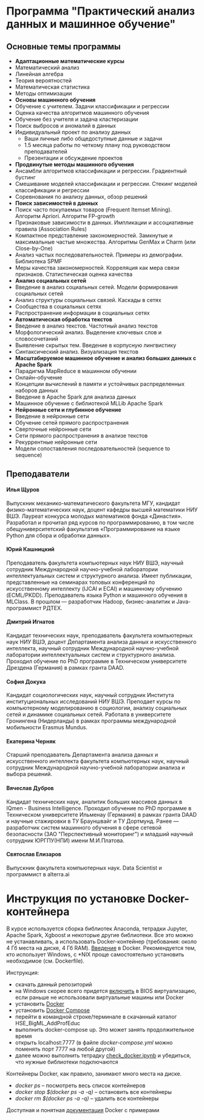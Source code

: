# Программа "Практический анализ данных и машинное обучение"

## Основные темы программы

- **Адаптационные математические курсы**
- Математический анализ
- Линейная алгебра
- Теория вероятностей
- Математическая статистика
- Методы оптимизации
- **Основы машинного обучения**
- Обучение с учителем. Задачи классификации и регрессии
- Оценка качества алгоритмов машинного обучения
- Обучение без учителя и задача кластеризации
- Поиск выбросов и аномалий в данных
- Индивидуальный проект по анализу данных
  - Ваши личные либо общедоступные данные и задачи
  - 1.5 месяца работы по четкому плану под руководством преподавателей
  - Презентации и обсуждение проектов
- **Продвинутые методы машинного обучения**
- Ансамбли алгоритмов классификации и регрессии. Градиентный бустинг
- Смешивание моделей классификации и регрессии. Стекинг моделей классификации и регрессии
- Соревнования по анализу данных, обзор решений
- **Поиск зависимостей в данных**
- Поиск часто покупаемых товаров (Frequent Itemset Mining). Алгоритм Apriori. Алгоритм FP-growth
- Признаковые зависимости в данных. Импликации и ассоциативные правила (Association Rules)
- Компактное представление закономерностей. Замкнутые и максимальные частые множества. Алгоритмы GenMax и Charm (или Close-by-One)
- Анализ частых последовательностей. Примеры из демографии. Библиотека SPMF
- Меры качества закономерностей. Корреляция как мера связи признаков. Статистическая оценка качества
- **Анализ социальных сетей**
- Введение в анализ социальных сетей. Модели формирования социальных сетей
- Анализ структуры социальных связей. Каскады в сетях
- Сообщества в социальных сетях
- Распространение информации в социальных сетях
- **Автоматическая обработка текстов**
- Введение в анализ текстов. Частотный анализ текстов
- Морфологический анализ. Выделение ключевых слов и словосочетаний
- Выявление скрытых тем. Введение в корпусную лингвистику
- Синтаксический анализ. Визуализация текстов
- **Масштабируемое машинное обучение и анализ больших данных с Apache Spark**
- Парадигма MapReduce в машинном обучении
- Онлайн-обучение
- Концепции вычислений в памяти и устойчивых распределенных наборов данных
- Введение в Apache Spark для анализа данных
- Машинное обучение с библиотекой MLLib Apache Spark
- **Нейронные сети и глубинное обучение**
- Введение в нейронные сети
- Обучение сетей прямого распространения
- Сверточные нейронные сети
- Сети прямого распространения в анализе текстов
- Рекуррентные нейронные сети
- Модели сопоставления последовательностей (sequence to sequence)

## Преподаватели

#### Илья Щуров 
Выпускник механико-математического факультета МГУ, кандидат физико-математических наук, доцент кафедры высшей математики НИУ ВШЭ. Лауреат конкурса молодых математиков фонда «Династия». Разработал и прочитал ряд курсов по программированию, в том числе обещуниверситетский факультатив «Программирование на языке Python для сбора и обработки данных». 

#### Юрий Кашницкий
Преподаватель факультета компьютерных наук НИУ ВШЭ, научный сотрудник  Международной научно-учебной лаборатории интеллектуальных систем и структурного анализа.  Имеет публикации, представленные на семинарах топовых конференций по искусственному интеллекту (IJCAI и ECAI) и машинному обучению (ECML/PKDD). Преподаватель языка Python и машинного обучения в MLClass. В прошлом — разработчик Hadoop, бизнес-аналитик и Java-программист РДТЕХ.

#### Дмитрий Игнатов
Кандидат технических наук, преподаватель факультета компьютерных наук НИУ ВШЭ, доцент Департамента анализа данных и искусственного интеллекта, научный сотрудник Международной научно-учебной лаборатории интеллектуальных систем и структурного анализа.  Проходил обучение по PhD программе в Техническом университете Дрездена (Германия) в рамках гранта DAAD.

#### София Докука 
Кандидат социологических наук, научный сотрудник Института институциональных исследований НИУ ВШЭ. Преподает курсы по компьютерному моделированию в социологии, анализу социальных сетей и динамике социальных сетей. Работала в университете Гронингена (Нидерланды) в рамках программы международной мобильности Erasmus Mundus.

#### Екатерина Черняк 
Старший преподаватель Департамента анализа данных и искусственного интеллекта факультета компьютерных наук, научный сотрудник Международной научно-учебной лаборатории анализа и выбора решений.

#### Вячеслав Дубров 
Кандидат технических наук, аналитик больших массивов данных в IQmen - Business Intelligence. Проходил обучение по PhD программе в Техническом университете Ильменау (Германия) в рамках гранта DAAD и научные стажировки в ТУ Брауншвайг и ТУ Дортмунд. Ранее — разработчик систем машинного обучения в сфере сетевой безопасности (ЗАО "Перспективный мониторинг") и младший научный сотрудник ЮРГПУ(НПИ) имени М.И.Платова.

#### Святослав Елизаров 
Выпускник факультета компьютерных наук. Data Scientist и программист в alterra.ai

# Инструкция по установке Docker-контейнера
В курсе используется сборка библиотек Anaconda, тетрадки Jupyter, Apache Spark, Xgboost и некоторые другие библиотеки. Все это можно не устанавливать, а использовать Docker-контейнер (требования: около 4 Гб места на диске, 4 Гб RAM). [Введение](https://habrahabr.ru/post/310460/) в Docker. Рекомендуется тем, кто использует Windows, c \*NIX проще самостоятельно установить необходимое (см. Dockerfile). 

Инструкция:
- скачать данный репозиторий
- на Windows скорее всего придется [включить](http://www.sysprobs.com/disable-enable-virtualization-technology-bios) в BIOS виртуализацию, если раньше не использовали виртуальные машины или Docker
- установить [Docker](https://docs.docker.com/engine/installation/)
- установить [Docker Compose](https://docs.docker.com/compose/install/)
- перейти в командной строке/терминале в скачанный каталог HSE_BigML_AddProfEduc
- выполнить docker-compose up. Это может занять продолжительное время
- открыть localhost:7777 (в файле *docker-compose.yml* можно поменять порт 7777 на любой другой)
- далее можно выполнить тетрадку [check_docker.ipynb](https://github.com/Yorko/HSE_BigML_AddProfEduc/blob/master/check_docker.ipynb) и убедиться, что нужные библиотеки подключаются

Контейнеры Docker, как правило, занимают много места на диске.
- *docker ps* – посмотреть весь список контейнеров
- *docker stop $(docker ps -a -q)* – остановить все контейнеры
- *docker rm $(docker ps -a -q)* – удалить все контейнеры

Доступная и понятная [документация](https://docs.docker.com/engine/getstarted/) Docker с примерами



